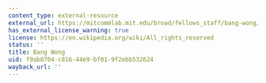 ```yaml
---
content_type: external-resource
external_url: https://mitcommlab.mit.edu/broad/fellows_staff/bang-wong/
has_external_license_warning: true
license: https://en.wikipedia.org/wiki/All_rights_reserved
status: ''
title: Bang Wong
uid: f9ab8704-c816-44e9-bf01-9f2ebb532624
wayback_url: ''
---
```

